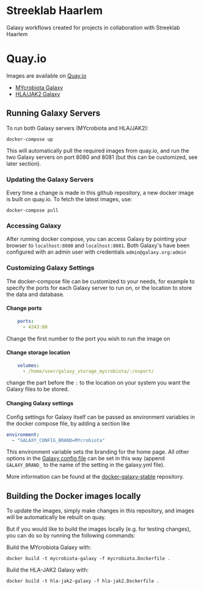 # Streeklab Haarlem

Galaxy workflows created for projects in collaboration with Streeklab Haarlem

# Quay.io

Images are available on [Quay.io](https://quay.io)

- [MYcrobiota Galaxy](https://quay.io/repository/erasmusmc_bioinformatics/streeklab-haarlem-mycrobiota)
- [HLA/JAK2 Galaxy](https://quay.io/repository/erasmusmc_bioinformatics/streeklab-haarlem-galaxy)

## Running Galaxy Servers

To run both Galaxy servers (MYcrobiota and HLA/JAK2):

```
docker-compose up
```

This will automatically pull the required images from quay.io, and run the two Galaxy servers on port 8080 and 8081 (but this can be customized, see later section).

### Updating the Galaxy Servers

Every time a change is made in this github repository, a new docker image is built on quay.io. To fetch the latest images, use:

```
docker-compose pull
```

### Accessing Galaxy

After running docker compose, you can access Galaxy by pointing your browser to `localhost:8080` and `localhost:8081`. Both Galaxy's have been configured with an admin user with credentials `admin@galaxy.org:admin`

### Customizing Galaxy Settings

The docker-compose file can be customized to your needs, for example to specify the ports for each Galaxy server to run on, or the location to store the data and database.

#### Change ports

```yml
    ports:
      - 4243:80
```

Change the first number to the port you wish to run the image on

#### Change storage location

```yml
    volumes:
      - /home/user/galaxy_storage_mycrobiota/:/export/
```

change the part before the `:` to the location on your system you want the Galaxy files to be stored.

#### Changing Galaxy settings

Config settings for Galaxy itself can be passed as environment variables in the docker compose file, by adding a section like

```yml
environment:
  - "GALAXY_CONFIG_BRAND=MYcrobiota"
```

This environment variable sets the branding for the home page. All other options in the [Galaxy config file](https://github.com/galaxyproject/galaxy/blob/dev/config/galaxy.yml.sample#L671) can be set in this way (append `GALAXY_BRAND_` to the name of the setting in the galaxy.yml file).

More information can be found at the [docker-galaxy-stable](https://github.com/bgruening/docker-galaxy-stable) repository.


## Building the Docker images locally

To update the images, simply make changes in this repository, and images will be automatically be rebuilt on quay.

But if you would like to build the images locally (e.g. for testing changes), you can do so by running the following commands:

Build the MYcrobiota Galaxy with:

```
docker build -t mycrobiota-galaxy -f mycrobiota.Dockerfile .
```

Build the HLA-JAK2 Galaxy with:

```
docker build -t hla-jak2-galaxy -f hla-jak2.Dockerfile .
```

